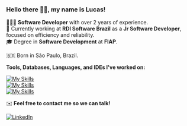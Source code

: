 ### Hello there 👋🏼, my name is Lucas!  

🧑🏼‍💻 **Software Developer** with over 2 years of experience.  
💼 Currently working at **RDI Software Brazil** as a **Jr Software Developer**, focused on efficiency and reliability.  
🎓 Degree in **Software Development** at **FIAP**.  

🇧🇷 Born in São Paulo, Brazil.  

**Tools, Databases, Languages, and IDEs I've worked on:**  

[![My Skills](https://skillicons.dev/icons?i=java,spring,aws,terraform,redis)](https://skillicons.dev)  
[![My Skills](https://skillicons.dev/icons?i=python,js,git,github,mysql)](https://skillicons.dev)  
[![My Skills](https://skillicons.dev/icons?i=postman,docker,vscode,idea,eclipse)](https://skillicons.dev)  

✉️ **Feel free to contact me so we can talk!**  

[![LinkedIn](https://img.shields.io/badge/linkedin-%230077B5.svg?style=for-the-badge&logo=linkedin&logoColor=white)](https://www.linkedin.com/in/lucastressoldi/)  
